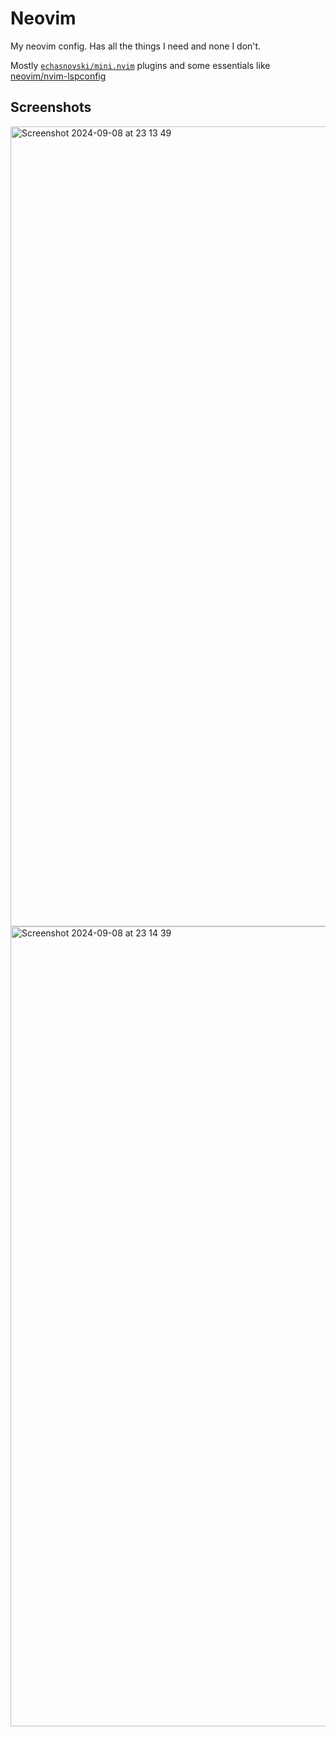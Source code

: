 # Neovim

My neovim config. Has all the things I need and none I don't.

Mostly [`echasnovski/mini.nvim`](https://github.com/echasnovski/mini.nvim) plugins and some essentials like [neovim/nvim-lspconfig](https://github.com/neovim/nvim-lspconfig)

## Screenshots

<img width="1280" alt="Screenshot 2024-09-08 at 23 13 49" src="https://github.com/user-attachments/assets/6bbd4ec5-5229-46c8-8943-602ae62d2682">

<img width="1280" alt="Screenshot 2024-09-08 at 23 14 39" src="https://github.com/user-attachments/assets/379a7d31-afc7-4ac5-b6a6-de84310dba5c">
